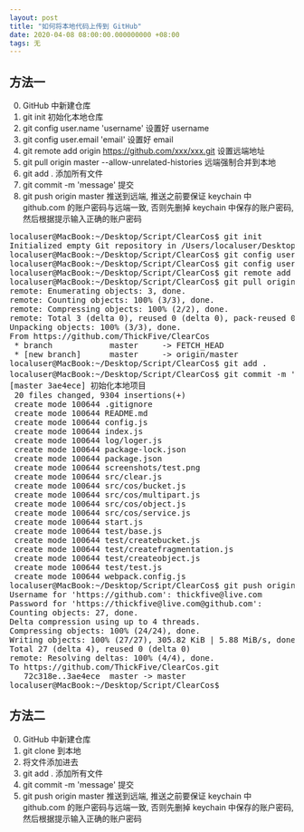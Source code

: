 ```yaml
---
layout: post
title: "如何将本地代码上传到 GitHub"
date: 2020-04-08 08:00:00.000000000 +08:00
tags: 无
---
```


## 方法一
0. GitHub 中新建仓库
1. git init													初始化本地仓库
2. git config user.name 'username'							设置好 username
3. git config user.email 'email'							设置好 email
4. git remote add origin https://github.com/xxx/xxx.git 	设置远端地址
5. git pull origin master --allow-unrelated-histories  		远端强制合并到本地
6. git add .												添加所有文件
7. git commit -m 'message'									提交
8. git push origin master									推送到远端, 推送之前要保证 keychain 中 github.com 的账户密码与远端一致, 否则先删掉 keychain 中保存的账户密码, 然后根据提示输入正确的账户密码

<pre>
localuser@MacBook:~/Desktop/Script/ClearCos$ git init
Initialized empty Git repository in /Users/localuser/Desktop/Script/ClearCos/.git/
localuser@MacBook:~/Desktop/Script/ClearCos$ git config user.name 'ThickFive'
localuser@MacBook:~/Desktop/Script/ClearCos$ git config user.email 'thickfive@live.com'
localuser@MacBook:~/Desktop/Script/ClearCos$ git remote add origin https://github.com/ThickFive/ClearCos.git
localuser@MacBook:~/Desktop/Script/ClearCos$ git pull origin master --allow-unrelated-histories
remote: Enumerating objects: 3, done.
remote: Counting objects: 100% (3/3), done.
remote: Compressing objects: 100% (2/2), done.
remote: Total 3 (delta 0), reused 0 (delta 0), pack-reused 0
Unpacking objects: 100% (3/3), done.
From https://github.com/ThickFive/ClearCos
 * branch            master     -> FETCH_HEAD
 * [new branch]      master     -> origin/master
localuser@MacBook:~/Desktop/Script/ClearCos$ git add .
localuser@MacBook:~/Desktop/Script/ClearCos$ git commit -m '初始化本地项目'
[master 3ae4ece] 初始化本地项目
 20 files changed, 9304 insertions(+)
 create mode 100644 .gitignore
 create mode 100644 README.md
 create mode 100644 config.js
 create mode 100644 index.js
 create mode 100644 log/loger.js
 create mode 100644 package-lock.json
 create mode 100644 package.json
 create mode 100644 screenshots/test.png
 create mode 100644 src/clear.js
 create mode 100644 src/cos/bucket.js
 create mode 100644 src/cos/multipart.js
 create mode 100644 src/cos/object.js
 create mode 100644 src/cos/service.js
 create mode 100644 start.js
 create mode 100644 test/base.js
 create mode 100644 test/createbucket.js
 create mode 100644 test/createfragmentation.js
 create mode 100644 test/createobject.js
 create mode 100644 test/test.js
 create mode 100644 webpack.config.js
localuser@MacBook:~/Desktop/Script/ClearCos$ git push origin master
Username for 'https://github.com': thickfive@live.com
Password for 'https://thickfive@live.com@github.com': 
Counting objects: 27, done.
Delta compression using up to 4 threads.
Compressing objects: 100% (24/24), done.
Writing objects: 100% (27/27), 305.82 KiB | 5.88 MiB/s, done.
Total 27 (delta 4), reused 0 (delta 0)
remote: Resolving deltas: 100% (4/4), done.
To https://github.com/ThickFive/ClearCos.git
   72c318e..3ae4ece  master -> master
localuser@MacBook:~/Desktop/Script/ClearCos$ 
</pre>

## 方法二
0. GitHub 中新建仓库
2. git clone 到本地
1. 将文件添加进去
2. git add .												添加所有文件
3. git commit -m 'message'									提交
4. git push origin master									推送到远端, 推送之前要保证 keychain 中 github.com 的账户密码与远端一致, 否则先删掉 keychain 中保存的账户密码, 然后根据提示输入正确的账户密码
